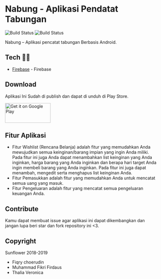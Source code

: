 # Nabung - Aplikasi Pendatat Tabungan
![Build Status](https://travis-ci.com/fiqryq/Nabung.svg?branch=master)
![Build Status](https://dev.azure.com/fiqrychoerudin/Nabung/_apis/build/status/fiqryq.Nabung?branchName=master)

Nabung – Aplikasi pencatat tabungan Berbasis Android.

## Tech 👨‍💻
- [Firebase](https://firebase.google.com/docs/android/setup?authuser=0) - Firebase

## Download
Aplikasi Ini Sudah di publish dan dapat di unduh di Play Store.

<a href='https://play.google.com/store/apps/details?id=org.d3ifcool.nabung'>
<img alt='Get it on Google Play' src='https://play.google.com/intl/en_us/badges/static/images/badges/en_badge_web_generic.png' width="150" height="65"/></a>

## Fitur Aplikasi
- Fitur Wishlist (Rencana Belanja) adalah fitur yang memudahkan Anda mewujudkan semua keinginan/barang impian yang ingin Anda miliki. Pada fitur ini juga Anda dapat menambahkan list keinginan yang Anda inginkan, harga barang yang Anda inginkan dan berapa hari target Anda ingin membeli barang yang Anda inginkan. Pada fitur ini juga dapat menambah, mengedit serta menghapus list keinginan Anda.
- Fitur Pemasukkan adalah fitur yang memudahkan Anda untuk mencatat semua uang yang masuk.
- Fitur Pengeluaran adalah fitur yang mencatat semua pengeluaran keuangan Anda.

## Contribute
Kamu dapat membuat issue agar aplikasi ini dapat dikembangkan dan jangan lupa beri star dan fork repository ini <3.

## Copyright
Sunflower 2018-2019
- Fiqry choerudin
- Muhammad Fikri Firdaus
- Thalia Veronica

